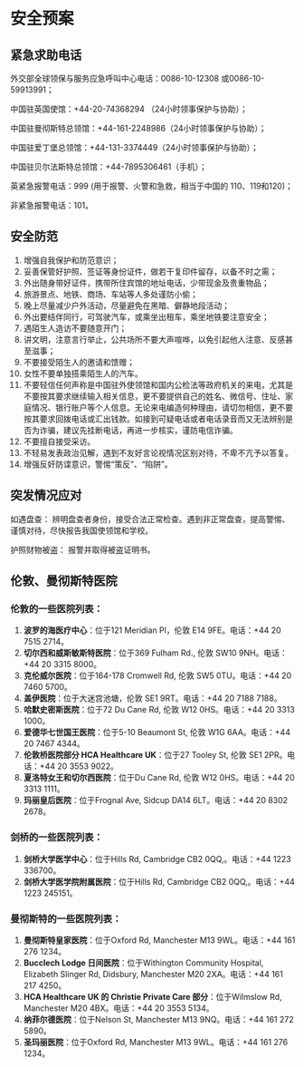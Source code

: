 # 安全预案
## 紧急求助电话
外交部全球领保与服务应急呼叫中心电话：0086-10-12308 或0086-10-59913991；

中国驻英国使馆：+44-20-74368294 （24小时领事保护与协助）；

中国驻曼彻斯特总领馆：+44-161-2248986（24小时领事保护与协助）；　　

中国驻爱丁堡总领馆：+44-131-3374449（24小时领事保护与协助）；

中国驻贝尔法斯特总领馆：+44-7895306461（手机）；

英紧急报警电话：999 (用于报警、火警和急救，相当于中国的 110、119和120)；

非紧急报警电话：101。
## 安全防范
1. 增强自我保护和防范意识；
2. 妥善保管好护照、签证等身份证件，做若干复印件留存，以备不时之需；
3. 外出随身带好证件，携带所住宾馆的地址电话，少带现金及贵重物品；
4. 旅游景点、地铁、商场、车站等人多处谨防小偷；
5. 晚上尽量减少户外活动，尽量避免在黑暗、僻静地段活动；
6. 外出要结伴同行，可驾驶汽车，或乘坐出租车，乘坐地铁要注意安全；
7. 遇陌生人造访不要随意开门；
8. 讲文明，注意言行举止，公共场所不要大声喧哗，以免引起他人注意、反感甚至滋事；
9. 不要接受陌生人的邀请和馈赠；
10. 女性不要单独搭乘陌生人的汽车。
11. 不要轻信任何声称是中国驻外使领馆和国内公检法等政府机关的来电，尤其是不要按其要求继续输入相关信息，更不要提供自己的姓名、微信号、住址、家庭情况、银行账户等个人信息。无论来电编造何种理由，请切勿相信，更不要按其要求回拨电话或汇出钱款。如接到可疑电话或者电话录音而又无法辨别是否为诈骗，建议先挂断电话，再进一步核实，谨防电信诈骗。
12. 不要擅自接受采访。
13. 不轻易发表政治见解，遇到不友好言论视情况区别对待，不卑不亢予以答复。
14. 增强反奸防谍意识，警惕“策反”、“陷阱”。
## 突发情况应对
如遇盘查：
辨明盘查者身份，接受合法正常检查。遇到非正常盘查，提高警惕、谨慎对待，尽快报告我国使领馆和学校。

护照财物被盗：
报警并取得被盗证明书。

## 伦敦、曼彻斯特医院

### 伦敦的一些医院列表：
1. **波罗的海医疗中心**：位于121 Meridian Pl，伦敦 E14 9FE。电话：+44 20 7515 2714。
2. **切尔西和威斯敏斯特医院**：位于369 Fulham Rd., 伦敦 SW10 9NH。电话：+44 20 3315 8000。
3. **克伦威尔医院**：位于164-178 Cromwell Rd, 伦敦 SW5 0TU。电话：+44 20 7460 5700。
4. **盖伊医院**：位于大迷宫池塘，伦敦 SE1 9RT。电话：+44 20 7188 7188。
5. **哈默史密斯医院**：位于72 Du Cane Rd, 伦敦 W12 0HS。电话：+44 20 3313 1000。
6. **爱德华七世国王医院**：位于5-10 Beaumont St, 伦敦 W1G 6AA。电话：+44 20 7467 4344。
7. **伦敦桥医院部分 HCA Healthcare UK**：位于27 Tooley St, 伦敦 SE1 2PR。电话：+44 20 3553 9022。
8. **夏洛特女王和切尔西医院**：位于Du Cane Rd, 伦敦 W12 0HS。电话：+44 20 3313 1111。
9. **玛丽皇后医院**：位于Frognal Ave, Sidcup DA14 6LT。电话：+44 20 8302 2678。

### 剑桥的一些医院列表：
1. **剑桥大学医学中心**：位于Hills Rd, Cambridge CB2 0QQ,。电话：+44 1223 336700。
2. **剑桥大学医学院附属医院**：位于Hills Rd, Cambridge CB2 0QQ,。电话：+44 1223 245151。

### 曼彻斯特的一些医院列表：
1. **曼彻斯特皇家医院**：位于Oxford Rd, Manchester M13 9WL。电话：+44 161 276 1234。
2. **Bucclech Lodge 日间医院**：位于Withington Community Hospital, Elizabeth Slinger Rd, Didsbury, Manchester M20 2XA。电话：+44 161 217 4250。
3. **HCA Healthcare UK 的 Christie Private Care 部分**：位于Wilmslow Rd, Manchester M20 4BX。电话：+44 20 3553 5134。
4. **纳菲尔德医院**：位于Nelson St, Manchester M13 9NQ。电话：+44 161 272 5890。
5. **圣玛丽医院**：位于Oxford Rd, Manchester M13 9WL。电话：+44 161 276 1234。